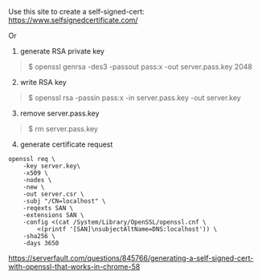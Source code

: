 Use this site to create a self-signed-cert: https://www.selfsignedcertificate.com/

Or

1. generate RSA private key
> $ openssl genrsa -des3 -passout pass:x -out server.pass.key 2048
2. write RSA key
> $ openssl rsa -passin pass:x -in server.pass.key -out server.key
3. remove server.pass.key
> $ rm server.pass.key
4. generate certificate request
```
openssl req \
    -key server.key\
    -x509 \
    -nodes \
    -new \
    -out server.csr \
    -subj "/CN=localhost" \
    -reqexts SAN \
    -extensions SAN \
    -config <(cat /System/Library/OpenSSL/openssl.cnf \
        <(printf '[SAN]\nsubjectAltName=DNS:localhost')) \
    -sha256 \
    -days 3650
```

https://serverfault.com/questions/845766/generating-a-self-signed-cert-with-openssl-that-works-in-chrome-58

